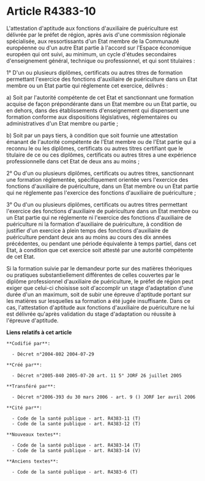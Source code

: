 # Article R4383-10

L'attestation d'aptitude aux fonctions d'auxiliaire de puériculture est délivrée par le préfet de région, après avis d'une
commission régionale spécialisée, aux ressortissants d'un Etat membre de la Communauté européenne ou d'un autre Etat partie à
l'accord sur l'Espace économique européen qui ont suivi, au minimum, un cycle d'études secondaires d'enseignement général,
technique ou professionnel, et qui sont titulaires :

1° D'un ou plusieurs diplômes, certificats ou autres titres de formation permettant l'exercice des fonctions d'auxiliaire de
puériculture dans un Etat membre ou un Etat partie qui réglemente cet exercice, délivrés :

a) Soit par l'autorité compétente de cet Etat et sanctionnant une formation acquise de façon prépondérante dans un Etat
membre ou un Etat partie, ou en dehors, dans des établissements d'enseignement qui dispensent une formation conforme aux
dispositions législatives, réglementaires ou administratives d'un Etat membre ou partie ;

b) Soit par un pays tiers, à condition que soit fournie une attestation émanant de l'autorité compétente de l'Etat membre ou
de l'Etat partie qui a reconnu le ou les diplômes, certificats ou autres titres certifiant que le titulaire de ce ou ces
diplômes, certificats ou autres titres a une expérience professionnelle dans cet Etat de deux ans au moins ;

2° Ou d'un ou plusieurs diplômes, certificats ou autres titres, sanctionnant une formation réglementée, spécifiquement
orientée vers l'exercice des fonctions d'auxiliaire de puériculture, dans un Etat membre ou un Etat partie qui ne réglemente
pas l'exercice des fonctions d'auxiliaire de puériculture ;

3° Ou d'un ou plusieurs diplômes, certificats ou autres titres permettant l'exercice des fonctions d'auxiliaire de
puériculture dans un Etat membre ou un Etat partie qui ne réglemente ni l'exercice des fonctions d'auxiliaire de puériculture
ni la formation d'auxiliaire de puériculture, à condition de justifier d'un exercice à plein temps des fonctions d'auxiliaire
de puériculture pendant deux ans au moins au cours des dix années précédentes, ou pendant une période équivalente à temps
partiel, dans cet Etat, à condition que cet exercice soit attesté par une autorité compétente de cet Etat.

Si la formation suivie par le demandeur porte sur des matières théoriques ou pratiques substantiellement différentes de
celles couvertes par le diplôme professionnel d'auxiliaire de puériculture, le préfet de région peut exiger que celui-ci
choisisse soit d'accomplir un stage d'adaptation d'une durée d'un an maximum, soit de subir une épreuve d'aptitude portant
sur les matières sur lesquelles sa formation a été jugée insuffisante. Dans ce cas, l'attestation d'aptitude aux fonctions
d'auxiliaire de puériculture ne lui est délivrée qu'après validation du stage d'adaptation ou réussite à l'épreuve
d'aptitude.

**Liens relatifs à cet article**

	**Codifié par**:

	  - Décret n°2004-802 2004-07-29

	**Créé par**:

	  - Décret n°2005-840 2005-07-20 art. 11 5° JORF 26 juillet 2005

	**Transféré par**:

	  - Décret n°2006-393 du 30 mars 2006 - art. 9 () JORF 1er avril 2006

	**Cité par**:

	  - Code de la santé publique - art. R4383-11 (T)
	  - Code de la santé publique - art. R4383-12 (T)

	**Nouveaux textes**:

	  - Code de la santé publique - art. R4383-14 (T)
	  - Code de la santé publique - art. R4383-14 (V)

	**Anciens textes**:

	  - Code de la santé publique - art. R4383-6 (T)
